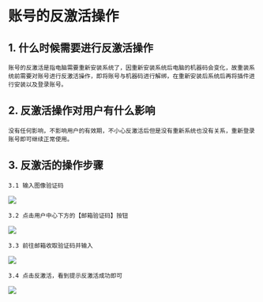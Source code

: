 # 账号的反激活操作

## 1. 什么时候需要进行反激活操作
    账号的反激活是指电脑需要重新安装系统了，因重新安装系统后电脑的机器码会变化，故重装系统前需要对账号进行反激活操作，即将账号与机器码进行解绑，在重新安装后系统后再将插件进行安装以及登录账号。

## 2. 反激活操作对用户有什么影响
    没有任何影响，不影响用户的有效期，不小心反激活后但是没有重新系统也没有关系，重新登录账号即可继续正常使用。

## 3. 反激活的操作步骤

    3.1 输入图像验证码
<img src="/_media/images/05-反激活/03.png">  

    3.2 点击用户中心下方的【邮箱验证码】按钮
<img src="/_media/images/05-反激活/04.png">  

    3.3 前往邮箱收取验证码并输入
<img src="/_media/images/05-反激活/02.png">  

    3.4 点击反激活，看到提示反激活成功即可
<img src="/_media/images/05-反激活/01.png">  

